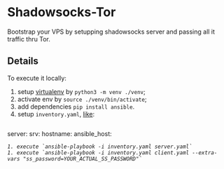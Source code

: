 # Shadowsocks-Tor

Bootstrap your VPS by setupping shadowsocks server and passing all it traffic thru Tor.

## Details

To execute it locally:
1. setup [virtualenv](https://virtualenv.pypa.io/en/latest/) by `python3 -m venv ./venv`;
1. activate env by `source ./venv/bin/activate`;
1. add dependencies `pip install ansible`.
1. setup `inventory.yaml`, [like](https://docs.ansible.com/ansible/latest/getting_started/get_started_inventory.html#inventories-in-ini-or-yaml-format):
   ```
server:
  srv:
    hostname:
      ansible_host: <address of host>
   ```
1. execute `ansible-playbook -i inventory.yaml server.yaml`
1. execute `ansible-playbook -i inventory.yaml client.yaml --extra-vars "ss_password=YOUR_ACTUAL_SS_PASSWORD"`
